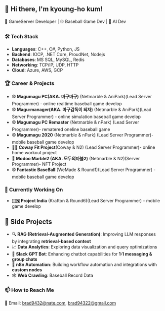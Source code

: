 ## 👋 Hi there, I'm kyoung-ho kum!
🚀 GameServer Developer | ⚾ Baseball Game Dev | 🤖 AI Dev

### 🛠️ Tech Stack
- **Languages**: C++, C#, Python, JS  
- **Backend**: IOCP, .NET Core, ProudNet, Nodejs
- **Databases**: MS SQL, MySQL, Redis  
- **Networking**: TCP/IP, UDP, HTTP  
- **Cloud**: Azure, AWS, GCP  

### 🏆 Career & Projects
- **⚾ Magumagu PC(AKA. 마구마구)** (Netmarble & AniPark)(Lead Server Programmer) - online realtime baseball game develop 
- **⚾ Magu:manager(AKA. 마구감독이 되자)** (Netmarble & AniPark)(Lead Server Programmer) - online simulation baseball game develop
- **⚾ Magumagu PC Remaster** (Netmarble & nPark) (Lead Server Programmer)- rematered oneline baseball game 
- **⚾ Magumagu 2020** (Netmarble & nPark) (Lead Server Programmer)- mobile baseball game develop
- **🚴‍♂️ Coway Fit Project**(Coway & N2) (Lead Server Programmer)- online home workout project
- **🎲 Modoo Marble2 (AKA. 모두의마블2)** (Netmarble & N2)(Server Programmer)- NFT Project
- **⚾ Fantastic BaseBall** (WeMade & Round1)(Lead Server Programmer) - mobile baseball game develop
  
### 🌱 Currently Working On  
- **🇮🇳 Project India** (Krafton & Round6)(Lead Server Programmer) - mobile game develop
  
## 🚀 Side Projects  
- 🔍 **RAG (Retrieval-Augmented Generation)**: Improving LLM responses by integrating **retrieval-based context**
- 📈 **Data Analytics**: Exploring data visualization and query optimizations  
- 🤖 **Slack GPT Bot**: Enhancing chatbot capabilities for **1:1 messaging & group chats**  
- 🔄 **n8n Automation**: Building workflow automation and integrations with **custom nodes**
- 🕸️ **Web Crawling**: Baseball Record Data

 
### 📫 How to Reach Me  
📧 Email: brad9432@nate.com, brad94322@gmail.com

